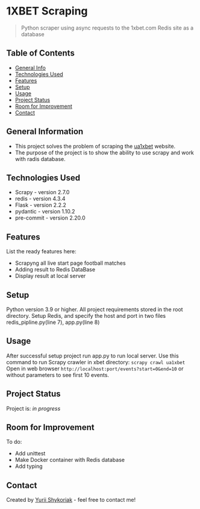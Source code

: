 # 1XBET Scraping 
> Python scraper using async requests to the 1xbet.com Redis site as a database

## Table of Contents
* [General Info](#general-information)
* [Technologies Used](#technologies-used)
* [Features](#features)
* [Setup](#setup)
* [Usage](#usage)
* [Project Status](#project-status)
* [Room for Improvement](#room-for-improvement)
* [Contact](#contact)


## General Information
- This project solves the problem of scraping the [ua1xbet](https://ua1xbet.com/live/football) website.
- The purpose of the project is to show the ability to use scrapy and work with radis database.

## Technologies Used
- Scrapy - version 2.7.0
- redis - version 4.3.4
- Flask - version 2.2.2
- pydantic - version 1.10.2
- pre-commit - version 2.20.0


## Features
List the ready features here:
- Scrapyng all live start page football matches
- Adding result to Redis DataBase
- Display result at local server


## Setup
Python version 3.9 or higher. All project requirements stored in the root directory. 
Setup Redis, and specify the host and port in two files redis_pipline.py(line 7), app.py(line 8)

## Usage
After successful setup project run app.py to run local server.
Use this command to run Scrapy crawler in xbet directory:
`scrapy crawl ua1xbet`
Open in web browser `http://localhost:port/events?start=0&end=10` or without parameters to see first 10 events.

## Project Status
Project is:  _in progress_

## Room for Improvement

To do:
- Add unittest
- Make Docker container with Redis database 
- Add typing


## Contact
Created by [Yurii Shykoriak](https://t.me/abubariba) - feel free to contact me!
